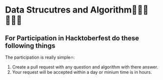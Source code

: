 
# Data Strucutres and Algorithm👩🏻‍💻🧑🏻‍💻

## For Participation in Hacktoberfest do these following things
The participation is really simple🔥:
 
1. Create a pull request with any question and algorithm with there answer. 
2. Your request will be accepted within a day or minium time is in hours.
